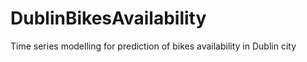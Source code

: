 # DublinBikesAvailability
Time series modelling for prediction of bikes availability in Dublin city
